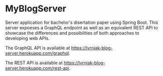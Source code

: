 # MyBlogServer

Server application for bachelor's disertation paper using Spring Boot. This server expoeses a GraphQL endpoint as well as an equivalent REST API to showcase the differences and possibilities of both approaches to developing web APIs.  

The GraphQL API is available at https://lvrnjak-blog-server.herokuapp.com/graphql.

The REST API is available at https://lvrnjak-blog-server.herokuapp.com/rest-api.

